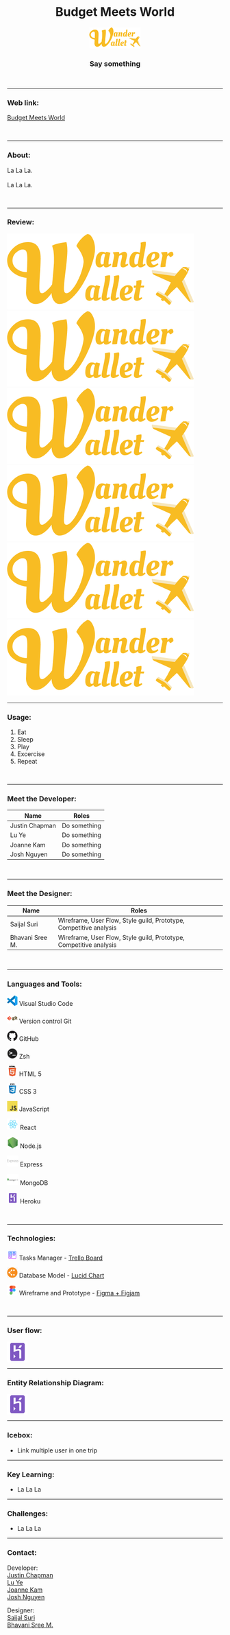 <h1 align="center">Budget Meets World</h1>

<p align="center">
    <img alt="la" width="120px" src="https://github.com/JChapman13/budget-meets-world/blob/main/public/images/logo.png" />
</p>

<h3 align="center">Say something</h3>

<br />

---

### Web link:

<a href="" target="_blank">Budget Meets World</a>

<br />

---

### About:

La La La.\
&nbsp;\
La La La.




<br />

---

### Review:


<img  alt="la" src="https://github.com/JChapman13/budget-meets-world/blob/main/public/images/logo.png" />
<img  alt="la" src="https://github.com/JChapman13/budget-meets-world/blob/main/public/images/logo.png" />
<img  alt="la" src="https://github.com/JChapman13/budget-meets-world/blob/main/public/images/logo.png" />
<img  alt="la" src="https://github.com/JChapman13/budget-meets-world/blob/main/public/images/logo.png" />
<img  alt="la" src="https://github.com/JChapman13/budget-meets-world/blob/main/public/images/logo.png" />
<img  alt="la" src="https://github.com/JChapman13/budget-meets-world/blob/main/public/images/logo.png" />

<br />

---

### Usage:

1. Eat
2. Sleep
3. Play
4. Excercise
5. Repeat

<br />

---

### Meet the Developer:
| Name | Roles |
| ---- | ----- |
| Justin Chapman | Do something |
| Lu Ye             | Do something |
| Joanne Kam | Do something |
| Josh Nguyen       | Do something |


<br />

---

### Meet the Designer:

| Name | Roles |
| ---- | ----- |
| Saijal Suri | Wireframe, User Flow, Style guild, Prototype, Competitive analysis |
| Bhavani Sree M. | Wireframe, User Flow, Style guild, Prototype, Competitive analysis |


<br />

---

### Languages and Tools:

<p>
    <img alt="visualstudio" width="24px" height="24px" src="https://raw.githubusercontent.com/github/explore/80688e429a7d4ef2fca1e82350fe8e3517d3494d/topics/visual-studio-code/visual-studio-code.png" />
    Visual Studio Code
</p>
<p>
    <img alt="git" width="24px" height="24px" src="https://raw.githubusercontent.com/github/explore/80688e429a7d4ef2fca1e82350fe8e3517d3494d/topics/git/git.png" />
    Version control Git
</p>
<p>
    <img alt="github" width="24px" height="24px" src="https://raw.githubusercontent.com/github/explore/78df643247d429f6cc873026c0622819ad797942/topics/github/github.png" />
    GitHub
</p>
<p>
    <img alt="terminal" width="24px" height="24px" src="https://raw.githubusercontent.com/github/explore/80688e429a7d4ef2fca1e82350fe8e3517d3494d/topics/terminal/terminal.png" />
    Zsh
</p>
<p>
    <img alt="html" width="24px" height="24px" src="https://raw.githubusercontent.com/github/explore/80688e429a7d4ef2fca1e82350fe8e3517d3494d/topics/html/html.png" />
    HTML 5
</p>
<p>
    <img alt="css" width="24px" height="24px" src="https://raw.githubusercontent.com/github/explore/80688e429a7d4ef2fca1e82350fe8e3517d3494d/topics/css/css.png" />
    CSS 3
</p>
<p>
    <img alt="javascript" width="24px" height="24px" src="https://raw.githubusercontent.com/github/explore/80688e429a7d4ef2fca1e82350fe8e3517d3494d/topics/javascript/javascript.png" />
    JavaScript
</p>
<p>
    <img alt="react" width="26px" height="26px" src="https://raw.githubusercontent.com/github/explore/80688e429a7d4ef2fca1e82350fe8e3517d3494d/topics/react/react.png" />
    React
</p>
<p>
    <img alt="nodejs" width="26px" height="26px" src="https://raw.githubusercontent.com/github/explore/80688e429a7d4ef2fca1e82350fe8e3517d3494d/topics/nodejs/nodejs.png" />
    Node.js
</p>
<p>
    <img alt="express" width="26px" height="26px" src="https://raw.githubusercontent.com/github/explore/80688e429a7d4ef2fca1e82350fe8e3517d3494d/topics/express/express.png" />
    Express
</p>
<p>
    <img alt="mongodb" width="26px" height="26px" src="https://raw.githubusercontent.com/github/explore/80688e429a7d4ef2fca1e82350fe8e3517d3494d/topics/mongodb/mongodb.png" />
    MongoDB
</p>
<p>
    <img alt="heroku" width="26px" height="26px" src="https://github.com/JChapman13/budget-meets-world/blob/main/public/images/heroku.png" />
    Heroku
</p>


<br />

---

### Technologies:

<p>
    <img alt="Trello" width="24px" height="24px" src="https://github.com/JChapman13/budget-meets-world/blob/main/public/images/trello.png" />
    Tasks Manager - <a href="" target="_blank">Trello Board</a> 
</p>
<p>
    <img alt="Lucid" width="24px" height="24px" src="https://github.com/JChapman13/budget-meets-world/blob/main/public/images/lucid.png" />
    Database Model - <a href="https://lucid.app/lucidchart/e3f4d64d-43ba-4273-ab6e-a62b10dc7b76/edit?invitationId=inv_672ac030-02e6-40b1-83ca-73f11e0a8b37" target="_blank">Lucid Chart</a> 
</p>
<p>
    <img alt="Figma" width="24px" height="24px" src="https://github.com/JChapman13/budget-meets-world/blob/main/public/images/figma.png" />
    Wireframe and Prototype - <a href="https://www.figma.com/file/DCyBe30lFiKKaIpQ4LTUUs/Financial-Wellness-Hackathon?node-id=0%3A1" target="_blank">Figma + Figjam</a>
</p>


<br />

---

### User flow:

<img align="center" alt="user flow diagram" src="https://github.com/JChapman13/budget-meets-world/blob/main/public/images/heroku.png" />

<br />

---

### Entity Relationship Diagram:

<img align="center" alt="Database ERD diagram" src="https://github.com/JChapman13/budget-meets-world/blob/main/public/images/heroku.png" />

<br />

---

### Icebox:

- Link multiple user in one trip

---

### Key Learning:

- La La La

---

### Challenges:

- La La La

---

### Contact:

Developer:\
[Justin Chapman](https://google.com/)\
[Lu Ye](https://www.linkedin.com/in/lu-ye-b17192109/)\
[Joanne Kam](https://google.com/)\
[Josh Nguyen](https://joshnguyentoronto.com/)

Designer:\
[Saijal Suri](https://google.com/)\
[Bhavani Sree M.](https://google.com/)

